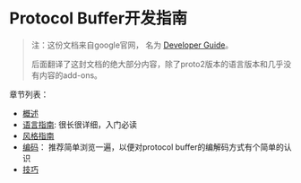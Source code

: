 Protocol Buffer开发指南
===============

> 注：这份文档来自google官网， 名为 [Developer Guide](https://developers.google.com/protocol-buffers/docs/overview)。
>
> 后面翻译了这封文档的绝大部分内容，除了proto2版本的语言版本和几乎没有内容的add-ons。

章节列表：

* [概述](proto3/guide/overview.md)
* [语言指南](proto3/guide/language_guide.md): 很长很详细，入门必读
* [风格指南](proto3/guide/style_guide.md)
* [编码](proto3/guide/encoding.md)： 推荐简单浏览一遍，以便对protocol buffer的编解码方式有个简单的认识
* [技巧](proto3/guide/techniques.md)

